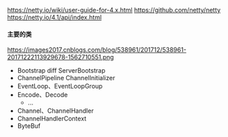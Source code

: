 https://netty.io/wiki/user-guide-for-4.x.html
https://github.com/netty/netty
https://netty.io/4.1/api/index.html


#### 主要的类


https://images2017.cnblogs.com/blog/538961/201712/538961-20171222113929678-1562710551.png

* Bootstrap diff ServerBootstrap
* ChannelPipeline  ChannelInitializer
* EventLoop、EventLoopGroup
* Encode、Decode
    * ...
* Channel、ChannelHandler
* ChannelHandlerContext
* ByteBuf
